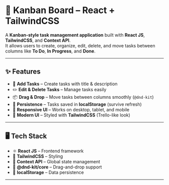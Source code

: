 # 📌 Kanban Board – React + TailwindCSS

A **Kanban-style task management application** built with **React JS**, **TailwindCSS**, and **Context API**.  
It allows users to create, organize, edit, delete, and move tasks between columns like **To Do**, **In Progress**, and **Done**.  

---

## ✨ Features
- 📝 **Add Tasks** – Create tasks with title & description  
- ✏️ **Edit & Delete Tasks** – Manage tasks easily  
- 📦 **Drag & Drop** – Move tasks between columns smoothly (`@dnd-kit`)  
- 💾 **Persistence** – Tasks saved in **localStorage** (survive refresh)  
- 📱 **Responsive UI** – Works on desktop, tablet, and mobile  
- 🎨 **Modern UI** – Styled with **TailwindCSS** (Trello-like look)  

---

## 🖥️ Tech Stack
- ⚛️ **React JS** – Frontend framework  
- 🎨 **TailwindCSS** – Styling  
- 🔄 **Context API** – Global state management  
- 🎯 **@dnd-kit/core** – Drag-and-drop support  
- 💾 **localStorage** – Data persistence  

---
